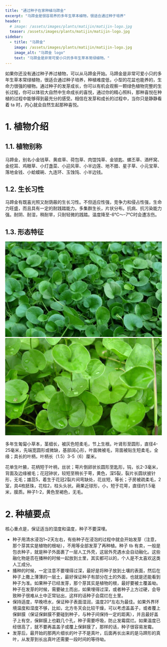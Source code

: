 ```yaml
---
title: "通过种子在家种植马蹄金"
excerpt: "马蹄金是很容易养的多年生草本植物，很适合通过种子培养"
header:
  # image: /assets/images/plants/matijin/matijin-logo.jpg
  teaser: /assets/images/plants/matijin/matijin-logo.jpg
sidebar:
  - title: "马蹄金"
    image: /assets/images/plants/matijin/matijin-logo.jpg
    image_alt: "马蹄金 logo"
    text: "马蹄金是非常可爱小只的多年生草本常绿植物。"
---
```


如果你还没有通过种子养过植物，可以从马蹄金开始。马蹄金是非常可爱小只的多年生草本常绿植物，很适合通过种子培养，种植难度低，小型的花盆也能养的，生命力很强的植物。通过种子的发芽成长，你可以有机会观察一颗绿色植物完整的生长过程，你可以体验大自然中生命成长的喜悦，通过你的精心照料，那种喜悦在种植的过程中能够得到最充分的感受。相信在发芽和成长的过程中，当你只是静静看着 ta 时，内心就会自然生起那种喜悦。

# 1. 植物介绍

## 1.1. 植物别称

马蹄金，别名小金钱草、黄疸草、荷包草、肉馄饨草、金锁匙、螺丕草、酒杯窝、金挖耳、鸡眼草、小灯盏菜、小迎风草、小半边莲、地不腊、星子草、小元宝草、落地金钱、小蛤蟆碗、九连环、玉蚀饨、小半边钱。

## 1.2. 生长习性

马蹄金有既喜光照又耐荫蔽的生长习性。不但适应性强，竞争力和侵占性强，生命力旺盛，而且具有一定的耐践踏能力。多集群生长，片状分布。抗病、抗污染能力强。耐阴、耐湿，稍耐旱，只耐轻微的践踏。温度降至-6℃～-7℃时会遭冻伤。

## 1.3. 形态特征

![马蹄金](/assets/images/plants/matijin/matijin-1.jpg)
![马蹄金](/assets/images/plants/matijin/matijin-2.jpg)

多年生匍匐小草本，茎细长，被灰色短柔毛，节上生根。叶肾形至圆形，直径4-25毫米，先端宽圆形或微缺，基部阔心形，叶面微被毛，背面被贴生短柔毛，全缘；具长的叶柄，叶柄长（1.5）3-5（6）厘米。 

花单生叶腋，花柄短于叶柄，丝状；萼片倒卵状长圆形至匙形，钝，长2-3毫米，背面及边缘被毛；花冠钟状，较短至稍长于萼，黄色，深5裂，裂片长圆状披针形，无毛；雄蕊5，着生于花冠2裂片间弯缺处，花丝短，等长；子房被疏柔毛，2室，具4枚胚珠，花柱2，柱头头状。蒴果近球形，小，短于花萼，直径约1.5毫米，膜质。种子1-2，黄色至褐色，无毛。 

# 2. 种植要点

核心重点是，保证适当的湿度和温度，种子不要深埋。

- 种子用清水浸泡1~2天左右，有些种子在浸泡的过程中就会开始发芽（注意，那个芽其实是植物的根呦），不用等全部发芽了再种植。种子 tb 有卖，一般是包衣种子，就是种子外面裹了一层人工外壳，这层外壳遇水会自动融化。这些融化物是否在播种的时候一起放到土里，其实都可以的，个人是不太喜欢这类人工成分。
- 播种的时候，一定注意不要埋得过深，最好是将种子放到土壤的表面，然后在种子上撒上薄薄的一层土，最好保证种子有部分在土的外面，也就是还能看到种子为准。如果种子已经发芽，那个芽其实是植物的根，最好要被土覆盖呦。种子在发芽的时候，需要破土而出，如果埋得过深，或者种子上方过硬，会导致种子很难从土中正常钻出，这样的话种子会腐烂在土里。
- 保持适度，早晚喷水，保证种子表面湿润，温度20°左右为最佳。如果外界环境温度和湿度不够，比如，北方冬天会比较干燥，可以考虑盖盖子，或者覆上保鲜膜（保证保鲜膜不要碰到种子，与种子间保持一定的距离），并且最好盖子上有空，保鲜膜上也戳几个孔，种子需要呼吸，防止发霉腐烂。如果温度已经很高了，就不要再盖盖子或覆上保鲜膜了，那样的话，种子很容易发霉。
- 发芽后，最开始的那两片细长的叶子不是真叶，后面再长出来的是马蹄形的真叶，从发芽到长出真叶还需要一段时间的等待呦。